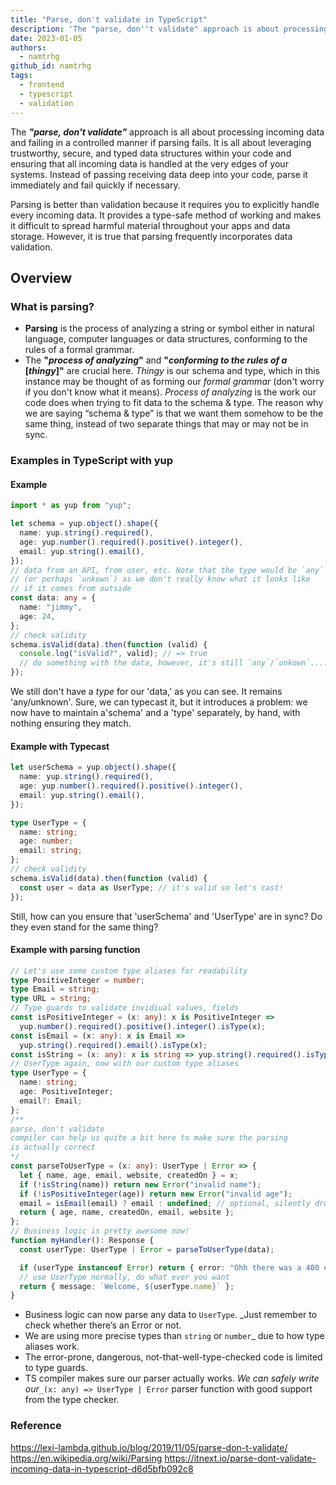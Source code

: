 ```yaml
---
title: "Parse, don't validate in TypeScript"
description: 'The "parse, don''t validate" approach is about processing incoming data and failing in a controlled manner if parsing fails.'
date: 2023-01-05
authors:
  - namtrhg
github_id: namtrhg
tags:
  - frontend
  - typescript
  - validation
---
```


The _**"parse, don't validate"**_ approach is all about processing incoming data and failing in a controlled manner if parsing fails. It is all about leveraging trustworthy, secure, and typed data structures within your code and ensuring that all incoming data is handled at the very edges of your systems. Instead of passing receiving data deep into your code, parse it immediately and fail quickly if necessary.

Parsing is better than validation because it requires you to explicitly handle every incoming data. It provides a type-safe method of working and makes it difficult to spread harmful material throughout your apps and data storage. However, it is true that parsing frequently incorporates data validation.

## Overview

### What is parsing?

- **Parsing** is the process of analyzing a string or symbol either in natural language, computer languages or data structures, conforming to the rules of a formal grammar.
- The **"_process of analyzing_"** and **"_conforming to the rules of a_ [_thingy_]"** are crucial here. _Thingy_ is our schema and type, which in this instance may be thought of as forming our _formal grammar_ (don't worry if you don't know what it means). _Process of analyzing_ is the work our code does when trying to fit data to the schema & type. The reason why we are saying “schema & type” is that we want them somehow to be the same thing, instead of two separate things that may or may not be in sync.

### Examples in TypeScript with yup

#### Example

```ts
import * as yup from "yup";

let schema = yup.object().shape({
  name: yup.string().required(),
  age: yup.number().required().positive().integer(),
  email: yup.string().email(),
});
// data from an API, from user, etc. Note that the type would be `any`
// (or perhaps `unkown`) as we don't really know what it looks like
// if it comes from outside
const data: any = {
  name: "jimmy",
  age: 24,
};
// check validity
schema.isValid(data).then(function (valid) {
  console.log("isValid?", valid); // => true
  // do something with the data, however, it's still `any`/`unkown`....
});
```

We still don't have a _type_ for our 'data,' as you can see. It remains 'any/unknown'. Sure, we can typecast it, but it introduces a problem: we now have to maintain a'schema' and a 'type' separately, by hand, with nothing ensuring they match.

#### Example with Typecast

```ts
let userSchema = yup.object().shape({
  name: yup.string().required(),
  age: yup.number().required().positive().integer(),
  email: yup.string().email(),
});

type UserType = {
  name: string;
  age: number;
  email: string;
};
// check validity
schema.isValid(data).then(function (valid) {
  const user = data as UserType; // it's valid so let's cast!
});
```

Still, how can you ensure that 'userSchema' and 'UserType' are in sync? Do they even stand for the same thing?

#### Example with parsing function

```ts
// Let's use some custom type aliases for readability
type PositiveInteger = number;
type Email = string;
type URL = string;
// Type guards to validate invidiual values, fields
const isPositiveInteger = (x: any): x is PositiveInteger =>
  yup.number().required().positive().integer().isType(x);
const isEmail = (x: any): x is Email =>
  yup.string().required().email().isType(x);
const isString = (x: any): x is string => yup.string().required().isType(x);
// UserType again, now with our custom type aliases
type UserType = {
  name: string;
  age: PositiveInteger;
  email?: Email;
};
/**
parse, don't validate
compiler can help us quite a bit here to make sure the parsing
is actually correct
*/
const parseToUserType = (x: any): UserType | Error => {
  let { name, age, email, website, createdOn } = x;
  if (!isString(name)) return new Error("invalid name");
  if (!isPositiveInteger(age)) return new Error("invalid age");
  email = isEmail(email) ? email : undefined; // optional, silently drop invalid values
  return { age, name, createdOn, email, website };
};
// Business logic is pretty awesome now!
function myHandler(): Response {
  const userType: UserType | Error = parseToUserType(data);

  if (userType instanceof Error) return { error: "Ohh there was a 400 error" };
  // use UserType normally, do what ever you want
  return { message: `Welcome, ${userType.name}` };
}
```

- Business logic can now parse any data to `UserType`. \_Just remember to check whether there’s an Error or not.
- We are using more precise types than `string` or `number`\_ due to how type aliases work.
- The error-prone, dangerous, not-that-well-type-checked code is limited to type guards.
- TS compiler makes sure our parser actually works. _We can safely write our_`_(x: any) => UserType | Error` parser function with good support from the type checker.

### Reference

https://lexi-lambda.github.io/blog/2019/11/05/parse-don-t-validate/ https://en.wikipedia.org/wiki/Parsing https://itnext.io/parse-dont-validate-incoming-data-in-typescript-d6d5bfb092c8

